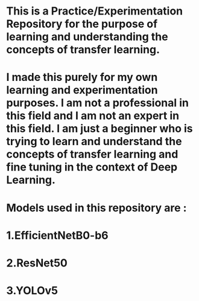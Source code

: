 # This is a Practice/Experimentation Repository for the purpose of learning and understanding the concepts of transfer learning.
# I made this purely for my own learning and experimentation purposes. I am not a professional in this field and I am not an expert in this field. I am just a beginner who is trying to learn and understand the concepts of transfer learning and fine tuning in the context of Deep Learning.
# Models used in this repository are :
# 1.EfficientNetB0-b6
# 2.ResNet50
# 3.YOLOv5